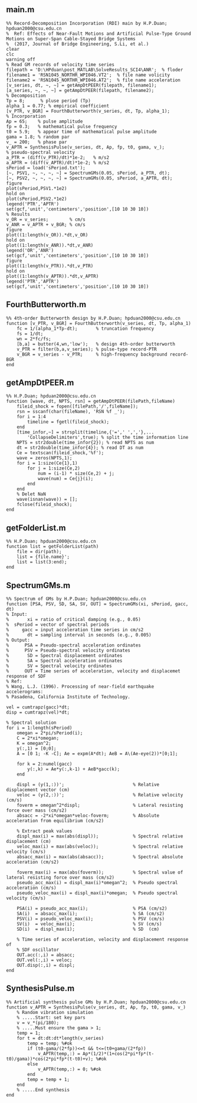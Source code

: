 ## main.m
    %% Record-Decomposition Incorporation (RDI) main by H.P.Duan; hpduan2000@csu.edu.cn
    %  Ref: Effects of Near-Fault Motions and Artificial Pulse-Type Ground Motions on Super-Span Cable-Stayed Bridge Systems
    %  (2017, Journal of Bridge Engineering, S.Li, et al.)
    clear
    clc
    warning off
    % Read GM records of velocity time series
    filepath = 'D:\HPduan\post_MATLAB\SolveResults_SCI4\ANR';  % floder
    filename1 = 'RSN1045_NORTHR_WPI046.VT2';  % file name volicity
    filename2 = 'RSN1045_NORTHR_WPI046.AT2';  % file name acceleration
    [v_series, dt, ~, ~] = getAmpDtPEER(filepath, filename1);
    [a_series, ~, ~, ~] = getAmpDtPEER(filepath, filename2);
    % Decomposition
    Tp = 8;      % pluse period (Tp)
    alpha_1 = 0.77; % empirical coefficient
    [v_PTR, v_BGR] = FourthButterworth(v_series, dt, Tp, alpha_1);
    % Incorporation
    Ap = 65;    % pulse amplitude
    fp = 0.3;   % mathematical pulse frequency
    t0 = 5.9;   % appear time of mathematical pulse amplitude
    gama = 1.8; % random par
    v_ = 200;   % phase par
    v_APTR = SynthesisPulse(v_series, dt, Ap, fp, t0, gama, v_);
    % pseudo-spectral velocity
    a_PTR = (diff(v_PTR)/dt)*1e-2;   % m/s2
    a_APTR = (diff(v_APTR)/dt)*1e-2; % m/s2
    sPeriod = load('sPeriod.txt');
    [~, PSV1, ~, ~, ~, ~] = SpectrumGMs(0.05, sPeriod, a_PTR, dt);
    [~, PSV2, ~, ~, ~, ~] = SpectrumGMs(0.05, sPeriod, a_APTR, dt);
    figure
    plot(sPeriod,PSV1.*1e2)
    hold on
    plot(sPeriod,PSV2.*1e2)
    legend('PTR','APTR')
    set(gcf,'unit','centimeters','position',[10 10 30 10])
    % Results
    v_OR = v_series;        % cm/s
    v_ANR = v_APTR + v_BGR; % cm/s
    figure
    plot((1:length(v_OR)).*dt,v_OR)
    hold on
    plot((1:length(v_ANR)).*dt,v_ANR)
    legend('OR','ANR')
    set(gcf,'unit','centimeters','position',[10 10 30 10])
    figure
    plot((1:length(v_PTR)).*dt,v_PTR)
    hold on
    plot((1:length(v_APTR)).*dt,v_APTR)
    legend('PTR','APTR')
    set(gcf,'unit','centimeters','position',[10 10 30 10])
## FourthButterworth.m
    %% 4th-order Butterworth design by H.P.Duan; hpduan2000@csu.edu.cn
    function [v_PTR, v_BGR] = FourthButterworth(v_series, dt, Tp, alpha_1)
        fc = 1/(alpha_1*Tp-dt);       % truncation frequency
        fs = 1/dt;
        wn = 2*fc/fs;
        [b,a] = butter(4,wn,'low');   % design 4th-order butterworth
        v_PTR = filter(b,a,v_series); % pulse-type record-PTR
        v_BGR = v_series - v_PTR;     % high-frequency background record-BGR
    end
## getAmpDtPEER.m
    %% H.P.Duan; hpduan2000@csu.edu.cn
    function [wave, dt, NPTS, rsn] = getAmpDtPEER(filePath,fileName)
        fileid_shock = fopen([filePath,'/',fileName]);
        rsn = sscanf(char(fileName), 'RSN %f _');
        for i = 1:4
            timeline = fgetl(fileid_shock);
        end
        [time_infor,~] = strsplit(timeline,{'=',' ',','},...
            'CollapseDelimiters',true); % split the time information line
        NPTS = str2double(time_infor{2}); % read NPTS as num
        dt = str2double(time_infor{4}); % read DT as num
        Ce = textscan(fileid_shock,'%f');
        wave = zeros(NPTS,1);
        for i = 1:size(Ce{1},1)
            for j = 1:size(Ce,2)
                num = (i-1) * size(Ce,2) + j;
                wave(num) = Ce{j}(i);
            end
        end
        % Delet NaN
        wave(isnan(wave)) = [];
        fclose(fileid_shock);
    end
## getFolderList.m
    %% H.P.Duan; hpduan2000@csu.edu.cn
    function list = getFolderList(path)
        file = dir(path);
        list = {file.name}';
        list = list(3:end);
    end
## SpectrumGMs.m
    %% Spectrum of GMs by H.P.Duan; hpduan2000@csu.edu.cn
    function [PSA, PSV, SD, SA, SV, OUT] = SpectrumGMs(xi, sPeriod, gacc, dt)
    % Input:
    %       xi = ratio of critical damping (e.g., 0.05)
    %  sPeriod = vector of spectral periods
    %     gacc = input acceleration time series in cm/s2
    %       dt = sampling interval in seconds (e.g., 0.005)
    % Output:
    %      PSA = Pseudo-spectral acceleration ordinates
    %      PSV = Pseudo-spectral velocity ordinates
    %       SD = Spectral displacement ordinates
    %       SA = Spectral acceleration ordinates
    %       SV = Spectral velocity ordinates
    %      OUT = Time series of acceleration, velocity and displacemet response of SDF
    % Ref:
    % Wang, L.J. (1996). Processing of near-field earthquake accelerograms:
    % Pasadena, California Institute of Technology.

    vel = cumtrapz(gacc)*dt;
    disp = cumtrapz(vel)*dt;

    % Spectral solution
    for i = 1:length(sPeriod)
        omegan = 2*pi/sPeriod(i);
        C = 2*xi*omegan;
        K = omegan^2;
        y(:,1) = [0;0];
        A = [0 1; -K -C]; Ae = expm(A*dt); AeB = A\(Ae-eye(2))*[0;1];
        
        for k = 2:numel(gacc)
            y(:,k) = Ae*y(:,k-1) + AeB*gacc(k);
        end
        
        displ = (y(1,:))';                          % Relative displacement vector (cm)
        veloc = (y(2,:))';                          % Relative velocity (cm/s)
        foverm = omegan^2*displ;                    % Lateral resisting force over mass (cm/s2)
        absacc = -2*xi*omegan*veloc-foverm;         % Absolute acceleration from equilibrium (cm/s2)
        
        % Extract peak values
        displ_max(i) = max(abs(displ));             % Spectral relative displacement (cm)
        veloc_max(i) = max(abs(veloc));             % Spectral relative velocity (cm/s)
        absacc_max(i) = max(abs(absacc));           % Spectral absolute acceleration (cm/s2)
        
        foverm_max(i) = max(abs(foverm));           % Spectral value of lateral resisting force over mass (cm/s2)
        pseudo_acc_max(i) = displ_max(i)*omegan^2;  % Pseudo spectral acceleration (cm/s)
        pseudo_veloc_max(i) = displ_max(i)*omegan;  % Pseudo spectral velocity (cm/s)
        
        PSA(i) = pseudo_acc_max(i);                 % PSA (cm/s2)
        SA(i)  = absacc_max(i);                     % SA (cm/s2)
        PSV(i) = pseudo_veloc_max(i);               % PSV (cm/s)
        SV(i)  = veloc_max(i);                      % SV (cm/s)
        SD(i)  = displ_max(i);                      % SD  (cm)
    
        % Time series of acceleration, velocity and displacement response of
        % SDF oscillator
        OUT.acc(:,i) = absacc;
        OUT.vel(:,i) = veloc;
        OUT.disp(:,i) = displ;
    end
## SynthesisPulse.m
    %% Artificial synthesis pulse GMs by H.P.Duan; hpduan2000@csu.edu.cn
    function v_APTR = SynthesisPulse(v_series, dt, Ap, fp, t0, gama, v_)
        % Random vibration simulation
        % .....Start: set key pars
        v = v_*(pi/180);
        % .....Must ensure the gama > 1;
        temp = 1;
        for t = dt:dt:dt*length(v_series)
            temp = temp; %#ok
            if (t0-gama/(2*fp))<=t && t<=(t0+gama/(2*fp))
                v_APTR(temp,:) = Ap*(1/2)*(1+cos(2*pi*fp*(t-t0)/gama))*cos(2*pi*fp*(t-t0)+v); %#ok
            else
                v_APTR(temp,:) = 0; %#ok
            end
            temp = temp + 1;
        end
        % .....End synthesis
    end





       
